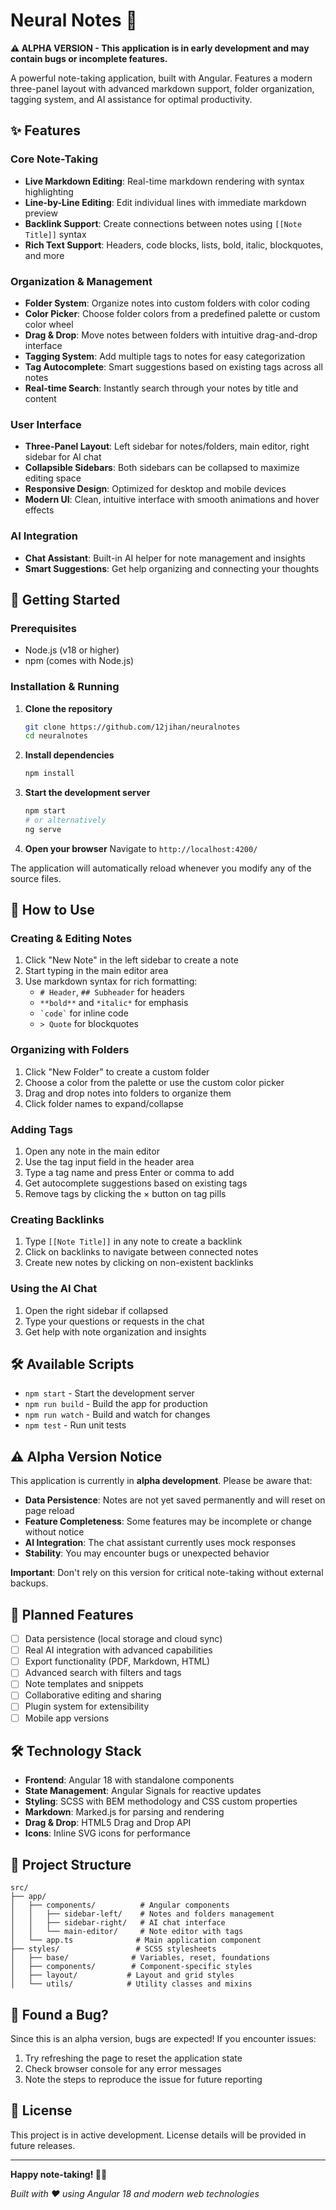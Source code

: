 # Neural Notes 🧠

**⚠️ ALPHA VERSION - This application is in early development and may contain bugs or incomplete features.**

A powerful note-taking application, built with Angular. Features a modern three-panel layout with advanced markdown support, folder organization, tagging system, and AI assistance for optimal productivity.

## ✨ Features

### Core Note-Taking
- **Live Markdown Editing**: Real-time markdown rendering with syntax highlighting
- **Line-by-Line Editing**: Edit individual lines with immediate markdown preview
- **Backlink Support**: Create connections between notes using `[[Note Title]]` syntax
- **Rich Text Support**: Headers, code blocks, lists, bold, italic, blockquotes, and more

### Organization & Management
- **Folder System**: Organize notes into custom folders with color coding
- **Color Picker**: Choose folder colors from a predefined palette or custom color wheel
- **Drag & Drop**: Move notes between folders with intuitive drag-and-drop interface
- **Tagging System**: Add multiple tags to notes for easy categorization
- **Tag Autocomplete**: Smart suggestions based on existing tags across all notes
- **Real-time Search**: Instantly search through your notes by title and content

### User Interface
- **Three-Panel Layout**: Left sidebar for notes/folders, main editor, right sidebar for AI chat
- **Collapsible Sidebars**: Both sidebars can be collapsed to maximize editing space
- **Responsive Design**: Optimized for desktop and mobile devices
- **Modern UI**: Clean, intuitive interface with smooth animations and hover effects

### AI Integration
- **Chat Assistant**: Built-in AI helper for note management and insights
- **Smart Suggestions**: Get help organizing and connecting your thoughts

## 🚀 Getting Started

### Prerequisites
- Node.js (v18 or higher)
- npm (comes with Node.js)

### Installation & Running

1. **Clone the repository**
   ```bash
   git clone https://github.com/12jihan/neuralnotes
   cd neuralnotes
   ```

2. **Install dependencies**
   ```bash
   npm install
   ```

3. **Start the development server**
   ```bash
   npm start
   # or alternatively
   ng serve
   ```

4. **Open your browser**
   Navigate to `http://localhost:4200/`

The application will automatically reload whenever you modify any of the source files.

## 📝 How to Use

### Creating & Editing Notes
1. Click "New Note" in the left sidebar to create a note
2. Start typing in the main editor area
3. Use markdown syntax for rich formatting:
   - `# Header`, `## Subheader` for headers
   - `**bold**` and `*italic*` for emphasis
   - `` `code` `` for inline code
   - `> Quote` for blockquotes

### Organizing with Folders
1. Click "New Folder" to create a custom folder
2. Choose a color from the palette or use the custom color picker
3. Drag and drop notes into folders to organize them
4. Click folder names to expand/collapse

### Adding Tags
1. Open any note in the main editor
2. Use the tag input field in the header area
3. Type a tag name and press Enter or comma to add
4. Get autocomplete suggestions based on existing tags
5. Remove tags by clicking the × button on tag pills

### Creating Backlinks
1. Type `[[Note Title]]` in any note to create a backlink
2. Click on backlinks to navigate between connected notes
3. Create new notes by clicking on non-existent backlinks

### Using the AI Chat
1. Open the right sidebar if collapsed
2. Type your questions or requests in the chat
3. Get help with note organization and insights

## 🛠 Available Scripts

- `npm start` - Start the development server
- `npm run build` - Build the app for production  
- `npm run watch` - Build and watch for changes
- `npm test` - Run unit tests

## ⚠️ Alpha Version Notice

This application is currently in **alpha development**. Please be aware that:

- **Data Persistence**: Notes are not yet saved permanently and will reset on page reload
- **Feature Completeness**: Some features may be incomplete or change without notice
- **AI Integration**: The chat assistant currently uses mock responses
- **Stability**: You may encounter bugs or unexpected behavior

**Important**: Don't rely on this version for critical note-taking without external backups.

## 🔮 Planned Features

- [ ] Data persistence (local storage and cloud sync)
- [ ] Real AI integration with advanced capabilities
- [ ] Export functionality (PDF, Markdown, HTML)
- [ ] Advanced search with filters and tags
- [ ] Note templates and snippets
- [ ] Collaborative editing and sharing
- [ ] Plugin system for extensibility
- [ ] Mobile app versions

## 🛠 Technology Stack

- **Frontend**: Angular 18 with standalone components
- **State Management**: Angular Signals for reactive updates  
- **Styling**: SCSS with BEM methodology and CSS custom properties
- **Markdown**: Marked.js for parsing and rendering
- **Drag & Drop**: HTML5 Drag and Drop API
- **Icons**: Inline SVG icons for performance

## 📁 Project Structure

```
src/
├── app/
│   ├── components/          # Angular components
│   │   ├── sidebar-left/    # Notes and folders management
│   │   ├── sidebar-right/   # AI chat interface  
│   │   └── main-editor/     # Note editor with tags
│   └── app.ts              # Main application component
├── styles/                 # SCSS stylesheets
│   ├── base/              # Variables, reset, foundations
│   ├── components/        # Component-specific styles
│   ├── layout/           # Layout and grid styles  
│   └── utils/            # Utility classes and mixins
```

## 🐛 Found a Bug?

Since this is an alpha version, bugs are expected! If you encounter issues:

1. Try refreshing the page to reset the application state
2. Check browser console for any error messages
3. Note the steps to reproduce the issue for future reporting

## 📄 License

This project is in active development. License details will be provided in future releases.

---

**Happy note-taking! 📝✨**

*Built with ❤️ using Angular 18 and modern web technologies*
